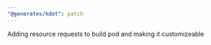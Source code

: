 ```yaml
---
"@generates/kdot": patch
---
```


Adding resource requests to build pod and making it customizeable
